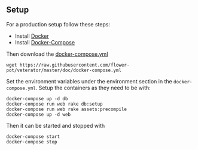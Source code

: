Setup
-----

For a production setup follow these steps:

- Install [Docker](https://www.docker.com/)
- Install [Docker-Compose](https://docs.docker.com/compose/)

Then download the [docker-compose.yml](./docker-compose.yml)

	wget https://raw.githubusercontent.com/flower-pot/veterator/master/doc/docker-compose.yml

Set the environment variables under the environment section in the
`docker-compose.yml`. Setup the containers as they need to be with:

	docker-compose up -d db
	docker-compose run web rake db:setup
	docker-compose run web rake assets:precompile
	docker-compose up -d web

Then it can be started and stopped with

	docker-compose start
	docker-compose stop

